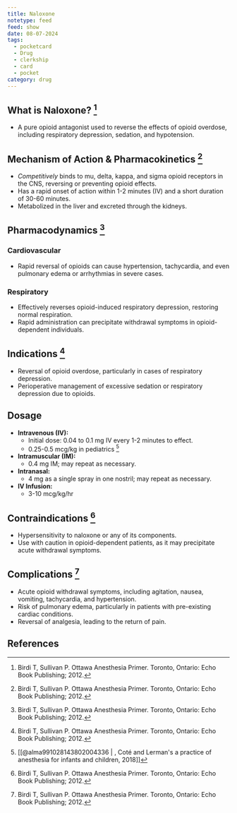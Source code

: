 ```yaml
---
title: Naloxone
notetype: feed
feed: show
date: 08-07-2024
tags:
  - pocketcard
  - Drug
  - clerkship
  - card
  - pocket
category: drug
---
```

## What is Naloxone? [^1]
- A pure opioid antagonist used to reverse the effects of opioid overdose, including respiratory depression, sedation, and hypotension.

## Mechanism of Action & Pharmacokinetics [^1]
- *Competitively* binds to mu, delta, kappa, and sigma opioid receptors in the CNS, reversing or preventing opioid effects.
- Has a rapid onset of action within 1-2 minutes (IV) and a short duration of 30-60 minutes.
- Metabolized in the liver and excreted through the kidneys.

## Pharmacodynamics [^1]
### Cardiovascular
- Rapid reversal of opioids can cause hypertension, tachycardia, and even pulmonary edema or arrhythmias in severe cases.

### Respiratory
- Effectively reverses opioid-induced respiratory depression, restoring normal respiration.
- Rapid administration can precipitate withdrawal symptoms in opioid-dependent individuals.

## Indications [^1]
- Reversal of opioid overdose, particularly in cases of respiratory depression.
- Perioperative management of excessive sedation or respiratory depression due to opioids.

## Dosage 
- **Intravenous (IV):**
  - Initial dose: 0.04 to 0.1 mg IV every 1-2 minutes to effect.
  - 0.25-0.5 mcg/kg in pediatrics [^2]
- **Intramuscular (IM):**
  - 0.4 mg IM; may repeat as necessary.
- **Intranasal:**
  - 4 mg as a single spray in one nostril; may repeat as necessary.
- **IV Infusion:**
  - 3-10 mcg/kg/hr

## Contraindications [^1]
- Hypersensitivity to naloxone or any of its components.
- Use with caution in opioid-dependent patients, as it may precipitate acute withdrawal symptoms.

## Complications [^1]
- Acute opioid withdrawal symptoms, including agitation, nausea, vomiting, tachycardia, and hypertension.
- Risk of pulmonary edema, particularly in patients with pre-existing cardiac conditions.
- Reversal of analgesia, leading to the return of pain.

## References
[^1]: Birdi T, Sullivan P. Ottawa Anesthesia Primer. Toronto, Ontario: Echo Book Publishing; 2012.
[^2]: [[@alma991028143802004336 | , Coté and Lerman's a practice of anesthesia for infants and children, 2018]]
